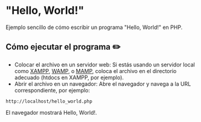 # "Hello, World!"
Ejemplo sencillo de cómo escribir un programa "Hello, World!" en PHP.

## Cómo ejecutar el programa ✏️
- Colocar el archivo en un servidor web: Si estás usando un servidor local como [XAMPP](https://www.apachefriends.org/es/download.html), [WAMP](https://sourceforge.net/projects/wampserver/), o [MAMP](https://www.mamp.info/en/windows/), coloca el archivo en el directorio adecuado (htdocs en XAMPP, por ejemplo).
- Abrir el archivo en un navegador: Abre el navegador y navega a la URL correspondiente, por ejemplo:

```arduino
http://localhost/hello_world.php
```

El navegador mostrará Hello, World!.
